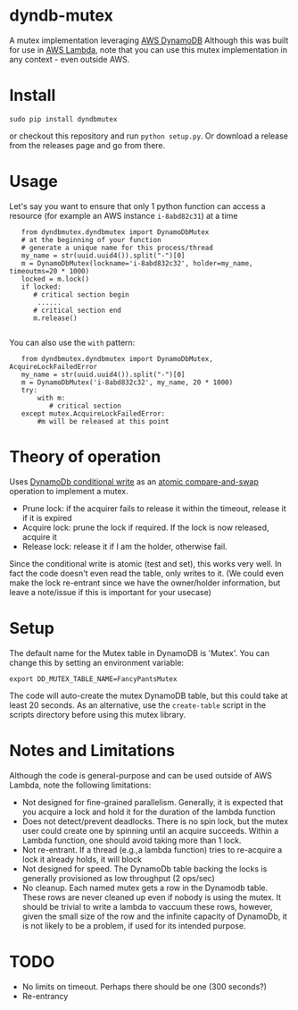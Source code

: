 # dyndb-mutex
A mutex implementation  leveraging [AWS DynamoDB](https://aws.amazon.com/dynamodb/)
Although this was built for use in  [AWS Lambda](https://aws.amazon.com/lambda), note that you can use this mutex implementation in any context - even outside AWS.

# Install
```
sudo pip install dyndbmutex
```
or checkout this repository and run `python setup.py`. Or download a release from the releases page and go from there.

# Usage
Let's say you want to ensure that only 1 python function can access a resource (for example an AWS instance `i-8abd82c31`) at a time

```
   from dyndbmutex.dyndbmutex import DynamoDbMutex
   # at the beginning of your function
   # generate a unique name for this process/thread
   my_name = str(uuid.uuid4()).split("-")[0]
   m = DynamoDbMutex(lockname='i-8abd832c32', holder=my_name, timeoutms=20 * 1000)
   locked = m.lock()
   if locked:
      # critical section begin
       ......
      # critical section end
      m.release()


```

You can also use the `with` pattern:

```
   from dyndbmutex.dyndbmutex import DynamoDbMutex, AcquireLockFailedError
   my_name = str(uuid.uuid4()).split("-")[0]
   m = DynamoDbMutex('i-8abd832c32', my_name, 20 * 1000)
   try:
       with m:
          # critical section
   except mutex.AcquireLockFailedError:
       #m will be released at this point

```

# Theory of operation
Uses [DynamoDb conditional write](http://docs.aws.amazon.com/amazondynamodb/latest/developerguide/WorkingWithItems.html#WorkingWithItems.ConditionalUpdate) as an [atomic compare-and-swap](https://en.wikipedia.org/wiki/Compare-and-swap) operation to implement a mutex.

  * Prune lock: if the acquirer fails to release it within the timeout, release it if it is expired
  * Acquire lock: prune the lock if required. If the lock is now released, acquire it
  * Release lock: release it if I am the holder, otherwise fail.

Since the conditional write is atomic (test and set), this works very well. In fact the code doesn't even read the table, only writes to it.
(We could even make the lock re-entrant since we have the owner/holder information, but leave a note/issue if this is important for your usecase)

# Setup
The default name for the Mutex table in DynamoDB is 'Mutex'. You can change this by setting an environment variable:

```
export DD_MUTEX_TABLE_NAME=FancyPantsMutex
```

The code will auto-create the mutex DynamoDB table, but this could take at least 20 seconds. As an alternative, use the `create-table` script in the scripts directory before using this mutex library.


# Notes and Limitations
Although the code is general-purpose and can be used outside of AWS Lambda, note the following limitations:

* Not designed for fine-grained parallelism. Generally, it is expected that you acquire a lock and hold it for the duration of the lambda function
* Does not detect/prevent deadlocks. There is no spin lock, but the mutex user could create one by spinning until an acquire succeeds. Within a Lambda function, one should avoid taking more than 1 lock.
* Not re-entrant. If a thread (e.g.,a lambda function) tries to re-acquire a lock it already holds, it will block
* Not designed for speed. The DynamoDb table backing the locks is generally provisioned as low throughput (2 ops/sec)
* No cleanup. Each named mutex gets a row in the Dynamodb table. These rows are never cleaned up even if nobody is using the mutex. It should be trivial to write a lambda to vaccuum these rows, however, given the small size of the row and the infinite capacity of DynamoDb, it is not likely to be a problem, if used for its intended purpose.


# TODO
* No limits on timeout. Perhaps there should be one (300 seconds?)
* Re-entrancy
